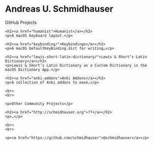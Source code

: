 <!DOCTYPE html>
<html>
  <head>
    <meta charset="utf-8">
    <title>Schmidhauser on GitHub</title>
    <link rel="stylesheet" href="index.css">
  </head>
  <body>
    <h1>Andreas U. Schmidhauser</h1>
    <p>GitHub Projects</p>

    <h2><a href="humanist">Humanist</a></h2>
    <p>A macOS keyboard layout.</p>

    <h2><a href="keybinding/">Keybindings</a></h2>
    <p>A macOS DefaultKeyBinding.dict for writing…</p>

    <h2><a href="lewis-short-latin-dictionary/">Lewis & Short’s Latin Dictionary</a></h2>
    <p>Lewis & Short’s Latin Dictionary as a Custom Dictionary in the macOS Dictionary App.</p>

    <h2><a href="anki-addons">Anki Addons</a></h2>
    <p>A collection of Anki addons to ease…</p>

    <br>
    <br>
    
    <p>Other Community Projects</p>
    
    <h2><a href="http://schmidhauser.org">??</a></h2>
    <p>…</p>

    <br>
    <br>
    
    <p><a href="https://github.com/schmidhauser">@schmidhauser</a></p>
  </body>
</html>

